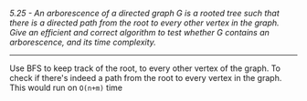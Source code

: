 *5.25 - An arborescence of a directed graph G is a rooted tree such that there is a directed path from the root to every other vertex in the graph. Give an efficient and correct algorithm to test whether G contains an arborescence, and its time complexity.*  
***
Use BFS to keep track of the root, to every other vertex of the graph. To check if there's indeed a path from the root to every vertex in the graph. This would run on `O(n+m)` time
